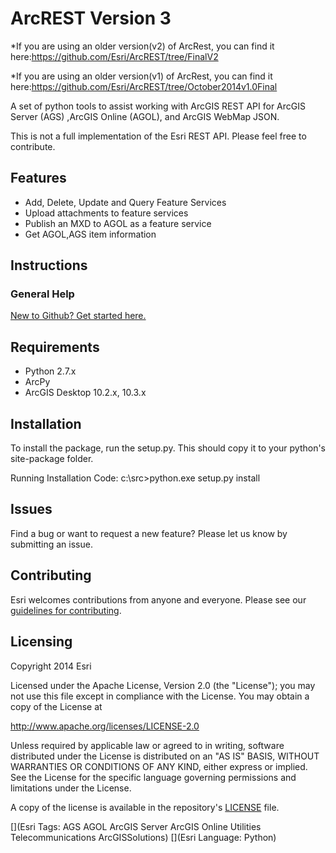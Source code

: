 # ArcREST Version 3
*If you are using an older version(v2) of ArcRest, you can find it here:https://github.com/Esri/ArcREST/tree/FinalV2

*If you are using an older version(v1) of ArcRest, you can find it here:https://github.com/Esri/ArcREST/tree/October2014v1.0Final
 
A set of python tools to assist working with ArcGIS REST API for ArcGIS Server (AGS) ,ArcGIS Online (AGOL), and ArcGIS WebMap JSON.  

This is not a full implementation of the Esri REST API.  Please feel free to contribute.

## Features

* Add, Delete, Update and Query Feature Services
* Upload attachments to feature services
* Publish an MXD to AGOL as a feature service
* Get AGOL,AGS item information

## Instructions

### General Help
	
[New to Github? Get started here.](http://htmlpreview.github.com/?https://github.com/Esri/esri.github.com/blob/master/help/esri-getting-to-know-github.html)

## Requirements

* Python 2.7.x
* ArcPy
* ArcGIS Desktop 10.2.x, 10.3.x
	
## Installation

To install the package, run the setup.py.  This should copy it to your python's site-package folder.

Running Installation Code:
   c:\src>python.exe setup.py install

## Issues

Find a bug or want to request a new feature?  Please let us know by submitting an issue.

## Contributing

Esri welcomes contributions from anyone and everyone.
Please see our [guidelines for contributing](https://github.com/esri/contributing).

## Licensing

Copyright 2014 Esri

Licensed under the Apache License, Version 2.0 (the "License");
you may not use this file except in compliance with the License.
You may obtain a copy of the License at

http://www.apache.org/licenses/LICENSE-2.0

Unless required by applicable law or agreed to in writing, software
distributed under the License is distributed on an "AS IS" BASIS,
WITHOUT WARRANTIES OR CONDITIONS OF ANY KIND, either express or implied.
See the License for the specific language governing permissions and
limitations under the License.

A copy of the license is available in the repository's
[LICENSE](LICENSE) file.

[](Esri Tags: AGS AGOL ArcGIS Server ArcGIS Online Utilities Telecommunications ArcGISSolutions)
[](Esri Language: Python)
